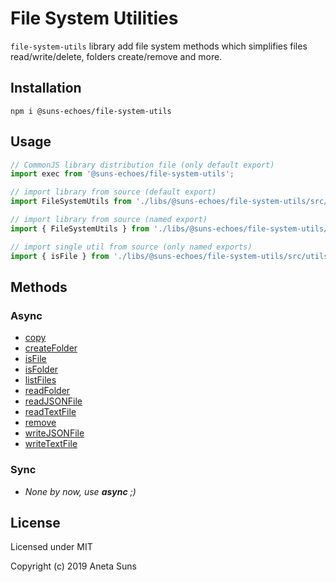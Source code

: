 File System Utilities
=====================

`file-system-utils` library add file system methods which simplifies files read/write/delete, folders create/remove and more.


Installation
------------

`npm i @suns-echoes/file-system-utils`


Usage
-----

```js
// CommonJS library distribution file (only default export)
import exec from '@suns-echoes/file-system-utils';
```

```js
// import library from source (default export)
import FileSystemUtils from './libs/@suns-echoes/file-system-utils/src/index';
```

```js
// import library from source (named export)
import { FileSystemUtils } from './libs/@suns-echoes/file-system-utils/src/file-system-utils';
```

```js
// import single util from source (only named exports)
import { isFile } from './libs/@suns-echoes/file-system-utils/src/utils/is-file';
```


Methods
-------

### Async

* [copy](./docs/utils/copy.md)
* [createFolder](./docs/utils/create-folder.md)
* [isFile](./docs/utils/is-file.md)
* [isFolder](./docs/utils/is-folder.md)
* [listFiles](./docs/utils/list-files.md)
* [readFolder](./docs/utils/read-folder.md)
* [readJSONFile](./docs/utils/read-json-file.md)
* [readTextFile](./docs/utils/read-text-file.md)
* [remove](./docs/utils/remove.md)
* [writeJSONFile](./docs/utils/write-json-file.md)
* [writeTextFile](./docs/utils/write-text-file.md)

### Sync

* *None by now, use **async** ;)*


License
-------

Licensed under MIT

Copyright (c) 2019 Aneta Suns
